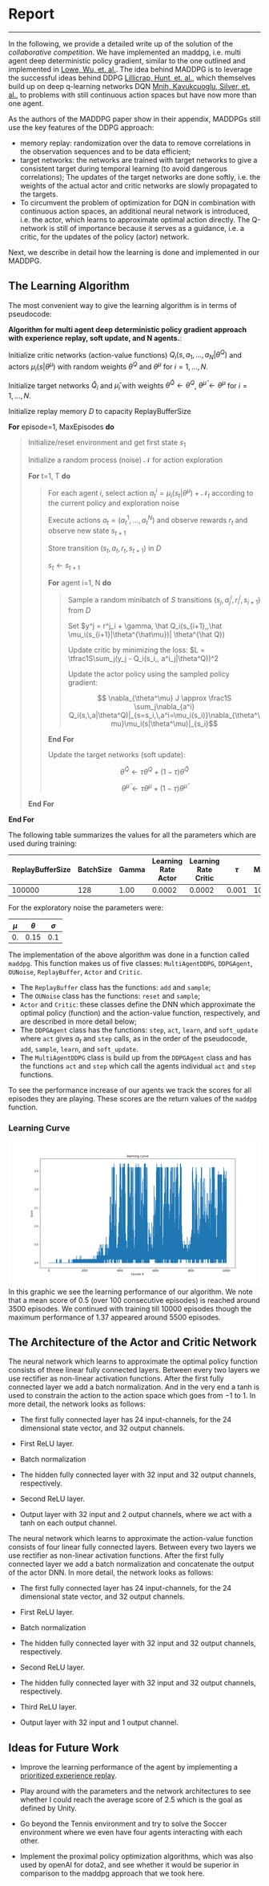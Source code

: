 # Report
-------------

In the following, we provide a detailed write up of the solution of the _collaborative competition_.
We have implemented an maddpg, i.e. multi agent deep deterministic policy gradient, similar to the one outlined and implemented in [Lowe, Wu, et. al.](https://arxiv.org/abs/1706.02275).
The idea behind MADDPG is to leverage the  successful ideas behind DDPG [Lillicrap, Hunt, et. al.](http://arxiv.org/abs/1509.02971), which themselves build up on deep q-learning networks DQN [Mnih, Kavukcuoglu, Silver, et. al.](http://www.nature.com/articles/nature14236), to problems with still continuous action spaces but have now more than one agent. 

As the authors of the MADDPG paper show in their appendix, MADDPGs still use the key features of the DDPG approach:
* memory replay: randomization over the data to remove correlations in the observation sequences and to be data efficient;
* target networks: the networks are trained with target networks to give a consistent target during temporal learning (to avoid dangerous correlations); The updates of the target networks are done softly, i.e. the weights of the actual actor and critic networks are slowly propagated to the targets.
* To circumvent the problem of optimization for DQN in combination with continuous action spaces, an additional neural network is introduced, i.e. the actor, which learns to approximate optimal action directly. The Q-network is still of importance because it serves as a guidance, i.e. a critic, for the updates of the policy (actor) network.


Next, we describe in detail how the learning is done and implemented
in our MADDPG.


## The Learning Algorithm

The most convenient way to give the learning algorithm is in terms of pseudocode:

**Algorithm for multi agent deep deterministic policy gradient approach with experience replay, soft update, and N agents.**:

Initialize critic networks (action-value functions) $Q_i(s, a_1, \ldots, a_N|\theta^Q)$ and actors $\mu_i(s|\theta^\mu)$ with random weights $\theta^Q$ and $\theta^\mu$ for $i=1,\ldots, N$.

Initialize target networks $\hat Q_i$ and $\hat \mu_i$ with weights $\theta^{\hat Q} \leftarrow \theta^Q$, $\theta^{\hat \mu} \leftarrow \theta^\mu$ for $i=1,\ldots, N$.

Initialize replay memory $D$ to capacity ReplayBufferSize

**For** episode=1, MaxEpisodes **do**
>  Initialize/reset environment and get first state $s_1$
>
> Initialize a random process (noise) $\mathcal N$ for action exploration
>
> **For** t=1, T **do**
>> For each agent $i$, select action $a^i_t = \mu_i(s_t|\theta^\mu) + \mathcal N_t$ according to the current policy and exploration noise
>>
>> Execute actions $a_t = (a^1_t, \ldots, a^N_t)$ and observe rewards $r_t$ and observe new state $s_{t+1}$
>>
>> Store transition $(s_t,\, a_t,\, r_t,\, s_{t+1})$ in $D$
>> 
>> $s_t \leftarrow s_{t+1}$
>>
>> **For** agent i=1, N **do**
>>>
>>> Sample a random minibatch of $S$ transitions $(s_j,\,a^i_j,\,r^j_i,\,s_{i+1})$ from $D$
>>>
>>> Set $y^j = r^j_i + \gamma\, \hat Q_i(s_{i+1},\,\hat \mu_i(s_{i+1}|\theta^{\hat\mu})| \theta^{\hat Q})
>>>
>>> Update critic by minimizing the loss: $L = \tfrac1S\sum_j(y_j - Q_i(s_i,\, a^i_j|\theta^Q))^2
>>>
>>> Update the actor policy using the sampled policy gradient:
>>>
>>> $$ \nabla_{\theta^\mu} J \approx \frac1S \sum_j\nabla_{a^i} Q_i(s,\,a|\theta^Q)|_{s=s_i,\,a^i=\mu_i(s_i)}\nabla_{\theta^\mu}\mu_i(s|\theta^\mu)|_{s_i}$$
>>>
>> **End For**
>> 
>> Update the target networks (soft update):
>>
>> $$ \theta^{\hat Q} \leftarrow \tau \theta^Q + (1 - \tau)\theta^{\hat Q} $$
>>
>> $$ \theta^{\hat \mu} \leftarrow \tau \theta^\mu + (1 - \tau)\theta^{\hat\mu}$$
>>
> **End For**

**End For**

The following table summarizes the values for all the parameters which are used during training:

|ReplayBufferSize| BatchSize |Gamma | Learning Rate Actor| Learning Rate Critic| $\tau$ | MaxEpisodes | Weight Decay | 
|------------------|---------|------|--------------------|--------------------|-----|------|---|
| 100000           | 128     | 1.00 |      0.0002        |      0.0002        |0.001|1000 | 0.0001 |

For the exploratory noise the parameters were:

| $\mu$ | $\theta$ | $\sigma$ |
|-------|----------|----------|
|0.     |   0.15   |    0.1   | 



The implementation of the above algorithm was done in a function called `maddpg`. This function makes us of five classes: `MultiAgentDDPG`, `DDPGAgent`, `OUNoise`, `ReplayBuffer`, `Actor` and `Critic`.
* The `ReplayBuffer` class has the functions: `add` and `sample`;
* The `OUNoise` class has the functions: `reset` and `sample`;
* `Actor` and `Critic`: these classes define the DNN which approximate the optimal policy (function) and the action-value function, respectively, and are described in more detail below;
* The `DDPGAgent` class has the functions: `step`, `act`, `learn`, and `soft_update` where `act` gives $a_t$ and `step` calls, as in the order of the pseudocode,  `add`, `sample`, `learn`, and `soft_update`.
* The `MultiAgentDDPG` class is build up from the `DDPGAgent` class and has the functions `act` and `step` which call the agents individual `act` and `step` functions.


To see the performance increase of our agents we track the scores for all episodes they are playing. These scores are the return values of the `maddpg` function.


### Learning Curve


![Learning Curve](learning_curve.png)
In this graphic we see the learning performance of our algorithm. We note that a mean score of 0.5 (over 100 consecutive episodes) is reached around 3500 episodes. We continued with training till 10000 episodes though the maximum performance of 1.37 appeared around 5500 episodes.

## The Architecture of the Actor and Critic Network

The neural network which learns to approximate the optimal policy function consists of three linear fully connected layers. Between every two layers we use rectifier as non-linear activation functions. After the first fully connected layer we add a batch normalization. And in the very end a tanh is used to constrain the action to the action space which goes from $-1$ to $1$. In more detail, the network looks as follows:

* The first fully connected layer has 24 input-channels, for the 24 dimensional state vector, and 32 output channels.

* First ReLU layer.

* Batch normalization

* The hidden fully connected layer with 32 input and 32 output channels, respectively.

* Second ReLU layer.

* Output layer with 32 input and 2 output channels, where we act with a tanh on each output channel.


The neural network which learns to approximate the action-value function consists of four linear fully connected layers. Between every two layers we use rectifier as non-linear activation functions. After the first fully connected layer we add a batch normalization and concatenate the output of the actor DNN. In more detail, the network looks as follows:

* The first fully connected layer has 24 input-channels, for the 24 dimensional state vector, and 32 output channels.

* First ReLU layer.

* Batch normalization

* The hidden fully connected layer with 32 input and 32 output channels, respectively.

* Second ReLU layer.

* The hidden fully connected layer with 32 input and 32 output channels, respectively.

* Third ReLU layer.

* Output layer with 32 input and 1 output channel.


## Ideas for Future Work

* Improve the learning performance of the agent by implementing a [prioritized experience replay](https://arxiv.org/abs/1511.05952).

* Play around with the parameters and the network architectures to see whether I could reach the average score of 2.5 which is the goal as defined by Unity. 

* Go beyond the Tennis environment and try to solve the Soccer environment where we even have four agents interacting with each other.

* Implement the proximal policy optimization algorithms, which was also used by openAI for dota2, and see whether it would be superior in comparison to the maddpg approach that we took here.


